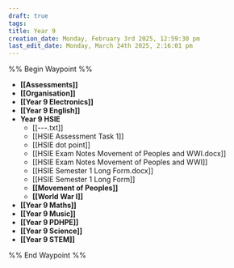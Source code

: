 ```yaml
---
draft: true
tags: 
title: Year 9
creation_date: Monday, February 3rd 2025, 12:59:30 pm
last_edit_date: Monday, March 24th 2025, 2:16:01 pm
---
```


%% Begin Waypoint %%
- **[[Assessments]]**
- **[[Organisation]]**
- **[[Year 9 Electronics]]**
- **[[Year 9 English]]**
- **Year 9 HSIE**
	- [[---.txt]]
	- [[HSIE Assessment Task 1]]
	- [[HSIE dot point]]
	- [[HSIE Exam Notes Movement of Peoples and WWI.docx]]
	- [[HSIE Exam Notes Movement of Peoples and WWI]]
	- [[HSIE Semester 1 Long Form.docx]]
	- [[HSIE Semester 1 Long Form]]
	- **[[Movement of Peoples]]**
	- **[[World War I]]**
- **[[Year 9 Maths]]**
- **[[Year 9 Music]]**
- **[[Year 9 PDHPE]]**
- **[[Year 9 Science]]**
- **[[Year 9 STEM]]**

%% End Waypoint %%
